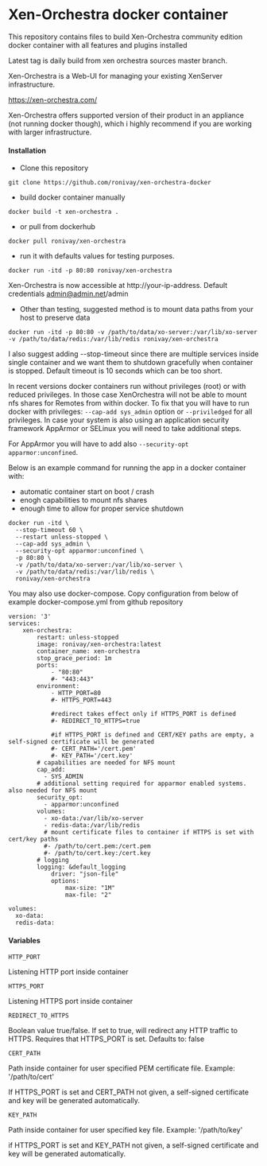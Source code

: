 # Xen-Orchestra docker container

This repository contains files to build Xen-Orchestra community edition docker container with all features and plugins installed

Latest tag is daily build from xen orchestra sources master branch.

Xen-Orchestra is a Web-UI for managing your existing XenServer infrastructure.

https://xen-orchestra.com/

Xen-Orchestra offers supported version of their product in an appliance (not running docker though), which i highly recommend if you are working with larger infrastructure.

#### Installation

- Clone this repository
```
git clone https://github.com/ronivay/xen-orchestra-docker
```

- build docker container manually

```
docker build -t xen-orchestra .
```

- or pull from dockerhub

```
docker pull ronivay/xen-orchestra
```

- run it with defaults values for testing purposes. 

```
docker run -itd -p 80:80 ronivay/xen-orchestra
```

Xen-Orchestra is now accessible at http://your-ip-address. Default credentials admin@admin.net/admin

- Other than testing, suggested method is to mount data paths from your host to preserve data

```
docker run -itd -p 80:80 -v /path/to/data/xo-server:/var/lib/xo-server -v /path/to/data/redis:/var/lib/redis ronivay/xen-orchestra
```

I also suggest adding --stop-timeout since there are multiple services inside single container and we want them to shutdown gracefully when container is stopped. 
Default timeout is 10 seconds which can be too short.

In recent versions docker containers run without privileges (root) or with reduced privileges. 
In those case XenOrchestra will not be able to mount nfs shares for Remotes from within docker.
To fix that you will have to run docker with privileges: `--cap-add sys_admin` option or `--priviledged` for all privileges. 
In case your system is also using an application security framework AppArmor or SELinux you will need to take additional steps.

For AppArmor you will have to add also `--security-opt apparmor:unconfined`. 

Below is an example command for running the app in a docker container with:

* automatic container start on boot / crash 
* enogh capabilities to mount nfs shares
* enough time to allow for proper service shutdown

```
docker run -itd \
  --stop-timeout 60 \
  --restart unless-stopped \
  --cap-add sys_admin \
  --security-opt apparmor:unconfined \
  -p 80:80 \
  -v /path/to/data/xo-server:/var/lib/xo-server \
  -v /path/to/data/redis:/var/lib/redis \
  ronivay/xen-orchestra

```

You may also use docker-compose. Copy configuration from below of example docker-compose.yml from github repository

```
version: '3'
services:
    xen-orchestra:
        restart: unless-stopped
        image: ronivay/xen-orchestra:latest
        container_name: xen-orchestra
        stop_grace_period: 1m
        ports:
            - "80:80"
            #- "443:443"
        environment:
            - HTTP_PORT=80
            #- HTTPS_PORT=443

            #redirect takes effect only if HTTPS_PORT is defined
            #- REDIRECT_TO_HTTPS=true

            #if HTTPS_PORT is defined and CERT/KEY paths are empty, a self-signed certificate will be generated
            #- CERT_PATH='/cert.pem'
            #- KEY_PATH='/cert.key'
        # capabilities are needed for NFS mount
        cap_add:
          - SYS_ADMIN
        # additional setting required for apparmor enabled systems. also needed for NFS mount
        security_opt:
          - apparmor:unconfined
        volumes:
          - xo-data:/var/lib/xo-server
          - redis-data:/var/lib/redis
          # mount certificate files to container if HTTPS is set with cert/key paths
       	  #- /path/to/cert.pem:/cert.pem
          #- /path/to/cert.key:/cert.key
        # logging
        logging: &default_logging
            driver: "json-file"
            options:
                max-size: "1M"
                max-file: "2"

volumes:
  xo-data:
  redis-data:
```

#### Variables

`HTTP_PORT`

Listening HTTP port inside container

`HTTPS_PORT`

Listening HTTPS port inside container

`REDIRECT_TO_HTTPS`

Boolean value true/false. If set to true, will redirect any HTTP traffic to HTTPS. Requires that HTTPS_PORT is set. Defaults to: false

`CERT_PATH`

Path inside container for user specified PEM certificate file. Example: '/path/to/cert'

If HTTPS_PORT is set and CERT_PATH not given, a self-signed certificate and key will be generated automatically.

`KEY_PATH`

Path inside container for user specified key file. Example: '/path/to/key'

if HTTPS_PORT is set and KEY_PATH not given, a self-signed certificate and key will be generated automatically.
